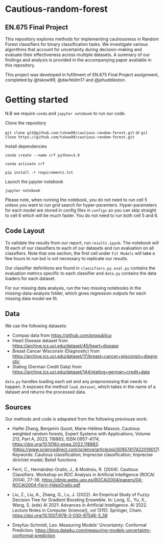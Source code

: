 # Cautious-random-forest
## EN.675 Final Project 

This repository explores methods for implementing cautiousness in Random Forest classifiers for binary classification tasks. We investigate various algorithms that account for uncertainty during decision-making and evaluate their effectiveness across multiple datasets. A summary of our findings and analysis is provided in the accompanying paper available in this repository.


This project was developed in fufillment of EN.675 Final Project assignment, completed by @tskow99, @davfeldm17 and @jehuddleston. 

# Getting started
N.B we require `conda` and `jupyter notebook` to run our code.

Clone the repository

`git clone git@github.com:tskow99/cautious-random-forest.git` or `git clone https://github.com/tskow99/cautious-random-forest.git`

Install dependencies

`conda create --name crf python=3.9`

`conda activate crf`

`pip install -r requirements.txt`

Launch the jupyter notebook

`jupyter notebook`

Please note, when running the notebook, you do not need to run cell 5 unless you want to run grid search for hyper-paramters. Hyper-parameters for each model are stored in config files in `configs` so you can skip straight to cell 6 which will be much faster. You do not need to run both cell 5 and 6. 

## Code Layout

To validate the results from our report, run `results.ipynb`. The notebook will fit each of our classifiers to each of our datasets and run evaluation on all classifiers. Note that one section, the first cell under `Fit Models` will take a few hours to run but is not necessary to replicate our results.

Our classifier definitions are found in `classifiers.py`. `eval.py` contains the evaluation metrics specific to each classifier and `data.py` contains the data loaders for each dataset. 

For our missing data analysis, run the two missing notebooks in the missing-data-analysis folder, which gives regression outputs for each missing data model we fit.

## Data

We use the following datasets:

- Compas data from https://github.com/propublica
- Heart Disease dataset from https://archive.ics.uci.edu/dataset/45/heart+disease
- Breast Cancer Wisconsin (Diagnostic) from https://archive.ics.uci.edu/dataset/17/breast+cancer+wisconsin+diagnostic
- Statlog (German Credit Data) from https://archive.ics.uci.edu/dataset/144/statlog+german+credit+data

`data.py` handles loading each set and any preprocessing that needs to happen. It exposes the method `load_dataset`, which takes in the name of a dataset and returns the processed data. 


## Sources

Our methods and code is adapated from the following previouse work: 

- Haifei Zhang, Benjamin Quost, Marie-Hélène Masson,
Cautious weighted random forests,
Expert Systems with Applications,
Volume 213, Part A,
2023,
118883,
ISSN 0957-4174,
https://doi.org/10.1016/j.eswa.2022.118883.
(https://www.sciencedirect.com/science/article/pii/S0957417422019017)
Keywords: Cautious classification; Imprecise classification; Imprecise dirichlet model; Belief functions

- Ferri, C., Hernández-Orallo, J., & Modroiu, R. (2004). Cautious Classifiers. Workshop on ROC Analysis in Artificial Intelligence (ROCAI 2004), 27-36. https://dmip.webs.upv.es/ROCAI2004/papers/04-ROCAI2004-Ferri-HdezOrallo.pdf

- Liu, Z., Liu, A., Zhang, G., Lu, J. (2022). An Empirical Study of Fuzzy Decision Tree for Gradient Boosting Ensemble. In: Long, G., Yu, X., Wang, S. (eds) AI 2021: Advances in Artificial Intelligence. AI 2022. Lecture Notes in Computer Science(), vol 13151. Springer, Cham. https://doi.org/10.1007/978-3-030-97546-3_58

- Dreyfus-Schmidt, Leo.  Measuring Models' Uncertainty: Conformal Prediction. https://blog.dataiku.com/measuring-models-uncertainty-conformal-prediction


